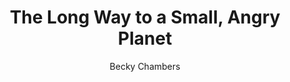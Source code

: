 ---
title: The Long Way to a Small, Angry Planet
author: Becky Chambers
cover: https://images-na.ssl-images-amazon.com/images/I/816WMls1bZL.jpg
---